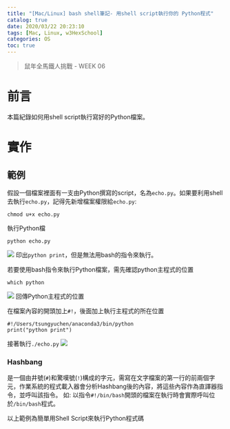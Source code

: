 ```yaml
---
title: "[Mac/Linux] bash shell筆記- 用shell script執行你的 Python程式"
catalog: true
date: 2020/03/22 20:23:10
tags: [Mac, Linux, w3HexSchool] 
categories: OS
toc: true
---
```


> 鼠年全馬鐵人挑戰 - WEEK 06

<!-- toc -->
# 前言
本篇紀錄如何用shell script執行寫好的Python檔案。
<!--more-->
# 實作
## 範例
假設一個檔案裡面有一支由Python撰寫的script，名為`echo.py`。如果要利用shell去執行`echo.py`，記得先新增檔案權限給`echo.py`:
```bash=
chmod u+x echo.py
```
執行Python檔
```bash=
python echo.py
```
![](https://i.imgur.com/eQ5qKJ2.png)
印出`python print`，但是無法用bash的指令來執行。

若要使用bash指令來執行Python檔案，需先確認python主程式的位置
```bash=
which python
```
![](https://i.imgur.com/aNgiIfc.png)
回傳Python主程式的位置

在檔案內容的開頭加上`#!`，後面加上執行主程式的所在位置
```python=
#!/Users/tsungyuchen/anaconda3/bin/python
print("python print")
```
接著執行`./echo.py`
![](https://i.imgur.com/XLFukc2.png)

### Hashbang
是一個由井號(`#`)和驚嘆號(`!`)構成的字元，需寫在文字檔案的第一行的前兩個字元，作業系統的程式載入器會分析Hashbang後的內容，將這些內容作為直譯器指令，並呼叫該指令。 如: 以指令`#!/bin/bash`開頭的檔案在執行時會實際呼叫位於`/bin/bash`程式。

以上範例為簡單用Shell Script來執行Python程式碼



